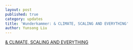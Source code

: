 ```yaml
---
layout: post
published: true
category: updates
title: 'Wunderkammer: & CLIMATE, SCALING AND EVERYTHING'
author: Yunsong Liu
---
```

[& CLIMATE, SCALING AND EVERYTHING](https://miro.com/app/board/uXjVONQqkNo=/?invite_link_id=121379761197)
